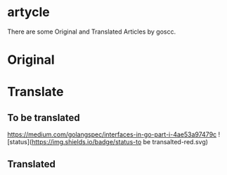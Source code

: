 # artycle
There are   some Original and Translated Articles by goscc.

# Original

# Translate
## To be translated

https://medium.com/golangspec/interfaces-in-go-part-i-4ae53a97479c ![status](https://img.shields.io/badge/status-to be transalted-red.svg)

## Translated
